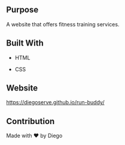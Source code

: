 ## Purpose

A website that offers fitness training services.



## Built With

* HTML

* CSS



## Website

https://diegoserve.github.io/run-buddy/



## Contribution

Made with ❤️ by Diego
